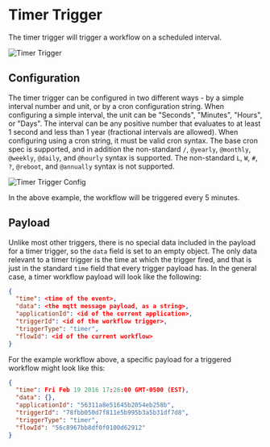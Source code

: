 # Timer Trigger

The timer trigger will trigger a workflow on a scheduled interval.

![Timer Trigger](/images/workflows/triggers/timer-trigger.png "Timer Trigger")

## Configuration

The timer trigger can be configured in two different ways - by a simple interval number and unit, or by a cron configuration string.  When configuring a simple interval, the unit can be "Seconds", "Minutes", "Hours", or "Days".  The interval can be any positive number that evaluates to at least 1 second and less than 1 year (fractional intervals are allowed).  When configuring using a cron string, it must be valid cron syntax.  The base cron spec is supported, and in addition the non-standard `/`, `@yearly`, `@monthly`, `@weekly`, `@daily`, and `@hourly` syntax is supported. The non-standard `L`, `W`, `#`, `?`, `@reboot`, and `@annually` syntax is not supported.

![Timer Trigger Config](/images/workflows/triggers/timer-trigger-config.png "Timer Trigger Config")

In the above example, the workflow will be triggered every 5 minutes.

## Payload

Unlike most other triggers, there is no special data included in the payload for a timer trigger, so the `data` field is set to an empty object.  The only data relevant to a timer trigger is the time at which the trigger fired, and that is just in the standard `time` field that every trigger payload has.  In the general case, a timer workflow payload will look like the following:

```json
{
  "time": <time of the event>,
  "data": <the mqtt message payload, as a string>,
  "applicationId": <id of the current application>,
  "triggerId": <id of the workflow trigger>,
  "triggerType": "timer",
  "flowId": <id of the current workflow>
}
```

For the example workflow above, a specific payload for a triggered workflow might look like this:

```json
{
  "time": Fri Feb 19 2016 17:26:00 GMT-0500 (EST),
  "data": {},
  "applicationId": "56311a8e51645b2054eb258b",
  "triggerId": "78fbb050d7f811e5b995b3a5b31df7d8",
  "triggerType": "timer",
  "flowId": "56c8967bb8df0f0100d62912"
}
```
